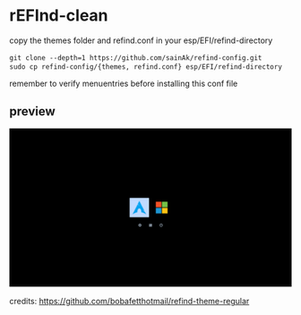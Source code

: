 # rEFInd-clean


copy the themes folder and refind.conf in your esp/EFI/refind-directory
```shell
git clone --depth=1 https://github.com/sainAk/refind-config.git
sudo cp refind-config/{themes, refind.conf} esp/EFI/refind-directory
```

remember to verify menuentries before installing this conf file

## preview

![screenshot](./.github/refind.png)

credits: https://github.com/bobafetthotmail/refind-theme-regular